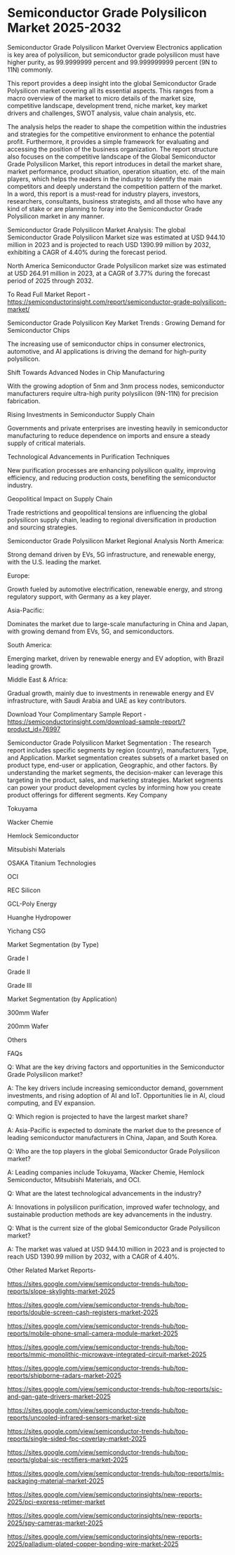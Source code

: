 <h1>Semiconductor Grade Polysilicon Market 2025-2032</h1>
Semiconductor Grade Polysilicon Market Overview
Electronics application is key area of polysilicon, but semiconductor grade polysilicon must have higher purity, as 99.9999999 percent and 99.999999999 percent (9N to 11N) commonly.

This report provides a deep insight into the global Semiconductor Grade Polysilicon market covering all its essential aspects. This ranges from a macro overview of the market to micro details of the market size, competitive landscape, development trend, niche market, key market drivers and challenges, SWOT analysis, value chain analysis, etc.

The analysis helps the reader to shape the competition within the industries and strategies for the competitive environment to enhance the potential profit. Furthermore, it provides a simple framework for evaluating and accessing the position of the business organization. The report structure also focuses on the competitive landscape of the Global Semiconductor Grade Polysilicon Market, this report introduces in detail the market share, market performance, product situation, operation situation, etc. of the main players, which helps the readers in the industry to identify the main competitors and deeply understand the competition pattern of the market.
In a word, this report is a must-read for industry players, investors, researchers, consultants, business strategists, and all those who have any kind of stake or are planning to foray into the Semiconductor Grade Polysilicon market in any manner.

Semiconductor Grade Polysilicon Market Analysis:
The global Semiconductor Grade Polysilicon Market size was estimated at USD 944.10 million in 2023 and is projected to reach USD 1390.99 million by 2032, exhibiting a CAGR of 4.40% during the forecast period.

North America Semiconductor Grade Polysilicon market size was estimated at USD 264.91 million in 2023, at a CAGR of 3.77% during the forecast period of 2025 through 2032.


To Read Full Market Report - https://semiconductorinsight.com/report/semiconductor-grade-polysilicon-market/


Semiconductor Grade Polysilicon Key Market Trends  :
Growing Demand for Semiconductor Chips

The increasing use of semiconductor chips in consumer electronics, automotive, and AI applications is driving the demand for high-purity polysilicon.

Shift Towards Advanced Nodes in Chip Manufacturing

With the growing adoption of 5nm and 3nm process nodes, semiconductor manufacturers require ultra-high purity polysilicon (9N-11N) for precision fabrication.

Rising Investments in Semiconductor Supply Chain

Governments and private enterprises are investing heavily in semiconductor manufacturing to reduce dependence on imports and ensure a steady supply of critical materials.

Technological Advancements in Purification Techniques

New purification processes are enhancing polysilicon quality, improving efficiency, and reducing production costs, benefiting the semiconductor industry.

Geopolitical Impact on Supply Chain

Trade restrictions and geopolitical tensions are influencing the global polysilicon supply chain, leading to regional diversification in production and sourcing strategies.

Semiconductor Grade Polysilicon Market Regional Analysis
North America:

Strong demand driven by EVs, 5G infrastructure, and renewable energy, with the U.S. leading the market.

Europe:

Growth fueled by automotive electrification, renewable energy, and strong regulatory support, with Germany as a key player.

Asia-Pacific:

Dominates the market due to large-scale manufacturing in China and Japan, with growing demand from EVs, 5G, and semiconductors.

South America:

Emerging market, driven by renewable energy and EV adoption, with Brazil leading growth.

Middle East & Africa:

Gradual growth, mainly due to investments in renewable energy and EV infrastructure, with Saudi Arabia and UAE as key contributors.

Download Your Complimentary Sample Report - https://semiconductorinsight.com/download-sample-report/?product_id=76997

Semiconductor Grade Polysilicon Market Segmentation :
The research report includes specific segments by region (country), manufacturers, Type, and Application. Market segmentation creates subsets of a market based on product type, end-user or application, Geographic, and other factors. By understanding the market segments, the decision-maker can leverage this targeting in the product, sales, and marketing strategies. Market segments can power your product development cycles by informing how you create product offerings for different segments.
Key Company

Tokuyama

Wacker Chemie

Hemlock Semiconductor

Mitsubishi Materials

OSAKA Titanium Technologies

OCI

REC Silicon

GCL-Poly Energy

Huanghe Hydropower

Yichang CSG

Market Segmentation (by Type)

Grade I

Grade II

Grade III

Market Segmentation (by Application)

300mm Wafer

200mm Wafer

Others


FAQs
 

Q: What are the key driving factors and opportunities in the Semiconductor Grade Polysilicon market?

A: The key drivers include increasing semiconductor demand, government investments, and rising adoption of AI and IoT. Opportunities lie in AI, cloud computing, and EV expansion.


Q: Which region is projected to have the largest market share?

A: Asia-Pacific is expected to dominate the market due to the presence of leading semiconductor manufacturers in China, Japan, and South Korea.


Q: Who are the top players in the global Semiconductor Grade Polysilicon market?

A: Leading companies include Tokuyama, Wacker Chemie, Hemlock Semiconductor, Mitsubishi Materials, and OCI.


Q: What are the latest technological advancements in the industry?

A: Innovations in polysilicon purification, improved wafer technology, and sustainable production methods are key advancements in the industry.


Q: What is the current size of the global Semiconductor Grade Polysilicon market?

A: The market was valued at USD 944.10 million in 2023 and is projected to reach USD 1390.99 million by 2032, with a CAGR of 4.40%.


Other Related Market Reports-

https://sites.google.com/view/semiconductor-trends-hub/top-reports/slope-skylights-market-2025

https://sites.google.com/view/semiconductor-trends-hub/top-reports/double-screen-cash-registers-market-2025

https://sites.google.com/view/semiconductor-trends-hub/top-reports/mobile-phone-small-camera-module-market-2025

https://sites.google.com/view/semiconductor-trends-hub/top-reports/mmic-monolithic-microwave-integrated-circuit-market-2025

https://sites.google.com/view/semiconductor-trends-hub/top-reports/shipborne-radars-market-2025

https://sites.google.com/view/semiconductor-trends-hub/top-reports/sic-and-gan-gate-drivers-market-2025

https://sites.google.com/view/semiconductor-trends-hub/top-reports/uncooled-infrared-sensors-market-size

https://sites.google.com/view/semiconductor-trends-hub/top-reports/single-sided-fpc-coverlay-market-2025

https://sites.google.com/view/semiconductor-trends-hub/top-reports/global-sic-rectifiers-market-2025

https://sites.google.com/view/semiconductor-trends-hub/top-reports/mis-packaging-material-market-2025

https://sites.google.com/view/semiconductorinsights/new-reports-2025/pci-express-retimer-market

https://sites.google.com/view/semiconductorinsights/new-reports-2025/spy-cameras-market-2025

https://sites.google.com/view/semiconductorinsights/new-reports-2025/palladium-plated-copper-bonding-wire-market-2025
